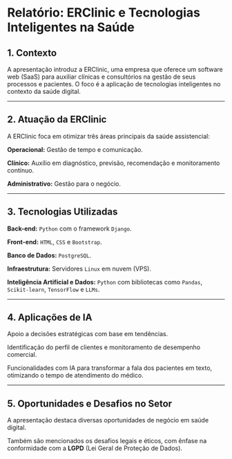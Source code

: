# Relatório: ERClinic e Tecnologias Inteligentes na Saúde

## 1. Contexto

A apresentação introduz a ERClinic, uma empresa que oferece um software web (SaaS) para auxiliar clínicas e consultórios na gestão de seus processos e pacientes. O foco é a aplicação de tecnologias inteligentes no contexto da saúde digital.

---

## 2. Atuação da ERClinic

A ERClinic foca em otimizar três áreas principais da saúde assistencial:

  **Operacional:** Gestão de tempo e comunicação.
  
  **Clínico:** Auxílio em diagnóstico, previsão, recomendação e monitoramento contínuo.
  
  **Administrativo:** Gestão para o negócio.

---

## 3. Tecnologias Utilizadas

  **Back-end:** `Python` com o framework `Django`.
  
  **Front-end:** `HTML`, `CSS` e `Bootstrap`.
  
  **Banco de Dados:** `PostgreSQL`.
  
  **Infraestrutura:** Servidores `Linux` em nuvem (VPS).
  
  **Inteligência Artificial e Dados:** `Python` com bibliotecas como `Pandas`, `Scikit-learn`, `TensorFlow` e `LLMs`.

---

## 4. Aplicações de IA

  Apoio a decisões estratégicas com base em tendências.
  
  Identificação do perfil de clientes e monitoramento de desempenho comercial.
  
  Funcionalidades com IA para transformar a fala dos pacientes em texto, otimizando o tempo de atendimento do médico.

---

## 5. Oportunidades e Desafios no Setor

A apresentação destaca diversas oportunidades de negócio em saúde digital.

Também são mencionados os desafios legais e éticos, com ênfase na conformidade com a **LGPD** (Lei Geral de Proteção de Dados).
